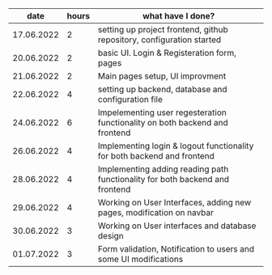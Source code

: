    date    |   hours   |   what have I done?
 -----------|-----------|----------------------------------------------------------------------------
17.06.2022  |   2       | setting up project frontend, github repository, configuration started
20.06.2022  |   2       | basic UI. Login & Registeration form, pages
21.06.2022  |   2       | Main pages setup, UI improvment
22.06.2022  |   4       | setting up backend, database and configuration file
24.06.2022  |   6       | Impelementing user regesteration functionality on both backend and frontend
26.06.2022  |   4       | Implementing login & logout functionality for both backend and frontend
28.06.2022  |   4       | Implementing adding reading path functionality for both backend and frontend
29.06.2022  |   4       | Working on User Interfaces, adding new pages, modification on navbar
30.06.2022  |   3       | Working on User interfaces and database design
01.07.2022  |   3       | Form validation, Notification to users and some UI modifications